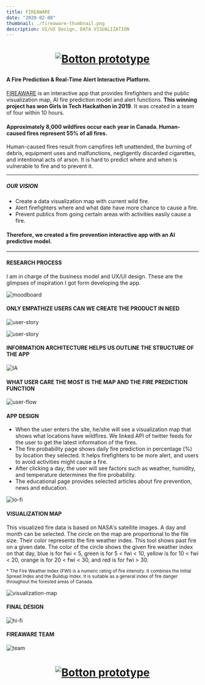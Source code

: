 ```yaml
---
title: FIREAWARE
date: "2020-02-08"
thumbnail: ./fireaware-thumbnail.png
description: UI/UX Design, DATA VISUALIZATION
---
```


<h1 align="center">

[![Botton prototype](./view-the-prototype.svg)](https://invis.io/RKW1VR5YQX6)

</h1>

#### A Fire Prediction & Real-Time Alert Interactive Platform.

[FIREAWARE](https://devpost.com/software/girls_in_tech_vancouver) is an interactive app that provides firefighters and the public visualization map, AI fire prediction model and alert functions. **This winning project has won Girls in Tech Hackathon in 2019**. It was created in a team of four within 10 hours.

#### Approximately 8,000 wildfires occur each year in Canada. Human-caused fires represent 55% of all fires.

Human-caused fires result from campfires left unattended, the burning of debris, equipment uses and malfunctions, negligently discarded cigarettes, and intentional acts of arson. It is hard to predict where and when is vulnerable to fire and to prevent it.

---

##### OUR VISION

- Create a data visualization map with current wild fire.
- Alert firefighters where and what date have more chance to cause a fire.
- Prevent publics from going certain areas with activities easily cause a fire.

#### Therefore, we created a fire prevention interactive app with an AI predictive model.

---

#### RESEARCH PROCESS

I am in charge of the business model and UX/UI design. These are the glimpses of inspiration I got form developing the app.

<div class="kg-card kg-image-card kg-width-wide">

![moodboard](./fireaware1.png)

</div>

#### ONLY EMPATHIZE USERS CAN WE CREATE THE PRODUCT IN NEED

<div class="kg-card kg-image-card kg-width-wide">

![user-story](./fireaware2.png)

</div>

<div class="kg-card kg-image-card kg-width-wide">

![user-story](./fireaware3.png)

</div>

#### INFORMATION ARCHITECTURE HELPS US OUTLINE THE STRUCTURE OF THE APP

<div class="kg-card kg-image-card kg-width-wide">

![IA](./fireaware4.png)

</div>

#### WHAT USER CARE THE MOST IS THE MAP AND THE FIRE PREDICTION FUNCTION

<div class="kg-card kg-image-card kg-width-wide">

![user-flow](./fireaware5.png)

</div>

#### APP DESIGN

- When the user enters the site, he/she will see a visualization map that shows what locations have wildfires. We linked API of twitter feeds for the user to get the latest information of the fires.
- The fire probability page shows daily fire prediction in percentage (%) by location they selected. It helps firefighters to be more alert, and users to avoid activities might cause a fire.
- After clicking a day, the user will see factors such as weather, humidity, and temperature determines the fire probability.
- The educational page provides selected articles about fire prevention, news and education.

<div class="kg-card kg-image-card kg-width-wide">

![lo-fi](./fireaware6.png)

</div>

#### VISUALIZATION MAP

This visualized fire data is based on NASA's satellite images. A day and month can be selected. The circle on the map are proportional to the file size. Their color represents the fire weather index. This tool shows past fire on a given date. The color of the circle shows the given fire weather index on that day, blue is for fwi < 5, green is for 5 < fwi < 10, yellow is for 10 < fwi < 20, orange is for 20 < fwi < 30, and red is for fwi > 30.

<sub> \* The Fire Weather Index (FWI) is a numeric rating of fire intensity. It combines the Initial Spread Index and the Buildup Index. It is suitable as a general index of fire danger throughout the forested areas of Canada. </sub>

<div class="kg-card kg-image-card kg-width-wide">

![visualization-map](./fireaware7.png)

</div>

#### FINAL DESIGN

<div class="kg-card kg-image-card kg-width-wide">

![hi-fi](./fireaware9.png)

</div>

#### FIREAWARE TEAM

<div class="kg-card kg-image-card">

![team](./fireaware-team.jpg)

</div>

<h1 align="center">

[![Botton prototype](./view-the-prototype.svg)](https://invis.io/RKW1VR5YQX6)

</h1>
